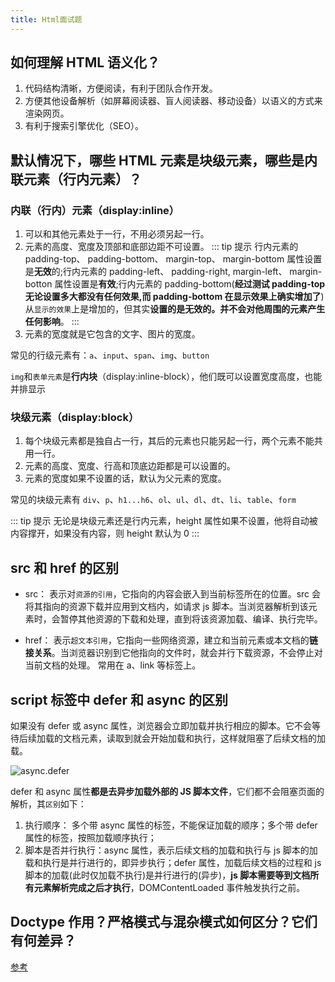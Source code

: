 ```yaml
---
title: Html面试题
---
```


## 如何理解 HTML 语义化？

1. 代码结构清晰，方便阅读，有利于团队合作开发。
2. 方便其他设备解析（如屏幕阅读器、盲人阅读器、移动设备）以语义的方式来渲染网页。
3. 有利于搜索引擎优化（SEO）。

## 默认情况下，哪些 HTML 元素是块级元素，哪些是内联元素（行内元素）？

### 内联（行内）元素（display:inline）

1. 可以和其他元素处于一行，不用必须另起一行。
2. 元素的高度、宽度及顶部和底部边距不可设置。
   ::: tip 提示
   行内元素的 padding-top、 padding-bottom、 margin-top、 margin-bottom 属性设置是**无效**的;行内元素的 padding-left、 padding-right, margin-left、 margin-botton 属性设置是**有效**;行内元素的 padding-bottom(**经过测试 padding-top 无论设置多大都没有任何效果,而 padding-bottom 在显示效果上确实增加了**)从`显示的效果`上是增加的，但其实**设置的是无效的。并不会对他周围的元素产生任何影响**。
   :::
3. 元素的宽度就是它包含的文字、图片的宽度。

常见的行级元素有：`a`、`input`、`span`、`img`、`button`

`img`和`表单元素`是**行内块**（display:inline-block），他们既可以设置宽度高度，也能并排显示

### 块级元素（display:block）

1. 每个块级元素都是独自占一行，其后的元素也只能另起一行，两个元素不能共用一行。
2. 元素的高度、宽度、行高和顶底边距都是可以设置的。
3. 元素的宽度如果不设置的话，默认为父元素的宽度。

常见的块级元素有 `div`、`p`、`h1...h6`、`ol`、`ul`、`dl`、`dt`、`li`、`table`、`form`

::: tip 提示
无论是块级元素还是行内元素，height 属性如果不设置，他将自动被内容撑开，如果没有内容，则 height 默认为 0
:::

## src 和 href 的区别

- src： 表示对`资源的引用`，它指向的内容会嵌入到当前标签所在的位置。src 会将其指向的资源下载并应⽤到⽂档内，如请求 js 脚本。当浏览器解析到该元素时，会暂停其他资源的下载和处理，直到将该资源加载、编译、执行完毕。

- href： 表示`超文本引用`，它指向一些网络资源，建立和当前元素或本文档的**链接关系**。当浏览器识别到它他指向的文件时，就会并行下载资源，不会停止对当前⽂档的处理。 常用在 a、link 等标签上。

## script 标签中 defer 和 async 的区别

如果没有 defer 或 async 属性，浏览器会立即加载并执行相应的脚本。它不会等待后续加载的文档元素，读取到就会开始加载和执行，这样就阻塞了后续文档的加载。

![async.defer](https://zfh-oss.oss-cn-shanghai.aliyuncs.com/blog-images/async.defer.png)

defer 和 async 属性**都是去异步加载外部的 JS 脚本文件**，它们都不会阻塞页面的解析，其`区别`如下：

1. 执行顺序： 多个带 async 属性的标签，不能保证加载的顺序；多个带 defer 属性的标签，按照加载顺序执行；
2. 脚本是否并行执行：async 属性，表示后续文档的加载和执行与 js 脚本的加载和执行是并行进行的，即异步执行；defer 属性，加载后续文档的过程和 js 脚本的加载(此时仅加载不执行)是并行进行的(异步)，**js 脚本需要等到文档所有元素解析完成之后才执行**，DOMContentLoaded 事件触发执行之前。

## Doctype 作用？严格模式与混杂模式如何区分？它们有何差异？<Badge text="了解"/>

[参考](https://www.cnblogs.com/wuqiutong/p/5986191.html)
